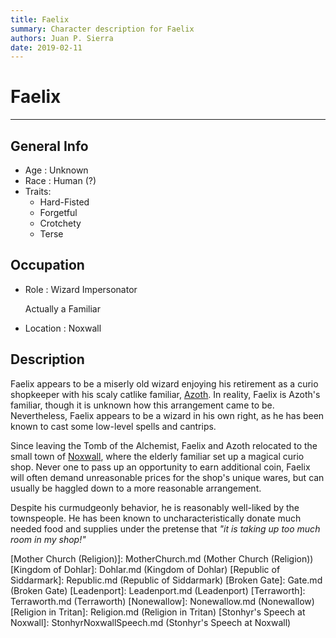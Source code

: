 ```yaml
---
title: Faelix
summary: Character description for Faelix
authors: Juan P. Sierra
date: 2019-02-11
---
```


# Faelix

-----


## General Info

- Age : Unknown
- Race : Human (?)
- Traits:
    - Hard-Fisted
    - Forgetful
    - Crotchety
    - Terse

## Occupation

- Role : Wizard Impersonator

    Actually a Familiar
    
- Location : Noxwall

## Description

Faelix appears to be a miserly old wizard enjoying his retirement as a curio shopkeeper with his scaly catlike familiar, [Azoth][Azoth the Wise]. In reality, Faelix is Azoth's familiar, though it is unknown how this arrangement came to be. Nevertheless, Faelix appears to be a wizard in his own right, as he has been known to cast some low-level spells and cantrips.

Since leaving the Tomb of the Alchemist, Faelix and Azoth relocated to the small town of [Noxwall][Noxwall], where the elderly familiar set up a magical curio shop. Never one to pass up an opportunity to earn additional coin, Faelix will often demand unreasonable prices for the shop's unique wares, but can usually be haggled down to a more reasonable arrangement.

Despite his curmudgeonly behavior, he is reasonably well-liked by the townspeople. He has been known to uncharacteristically donate much needed food and supplies under the pretense that *"it is taking up too much room in my shop!"* 




[Alchemist's Journal]: AlchemistJournal.md (Alchemist's Journal)
[Tritanian Calendar]: Calendar.md (Tritanian Calendar)
[Gnolls]: Gnolls.md (Gnolls)
[Book of Prophesy]: Prophesy.md (Book of Prophesy)
[Timeline]: Timeline.md (Timeline)
[Azoth the Wise]: Azoth.md (Azoth the Wise)
[Baltatrax the Ravager]: Baltatrax.md (Baltatrax the Ravager)
[Faelix]: Faelix.md (Faelix)
[Greghor Stonhyr]: GreghorStonhyr.md (Greghor Stonhyr)
[Lyhl Habborhlyn]: Lyhl_Habborlyn.md (Lyhl Habborhlyn)
[Blackpoint]: Blackpoint.md (Blackpoint)
[Cantfall]: Cantfall.md (Cantfall)
[Noxwall]: Noxwall.md (Noxwall)
[Siddar City]: SiddarCity.md (Siddar City)
[Act 0 - The Alchemist's Tomb]: CampaignLog_0.md (Act 0 - The Alchemist's Tomb)
[Act 1 - The Ravenous Horde]: CampaignLog_1.md (Act 1 - The Ravenous Horde)
[Cult of Five]: CultOfFive.md (Cult of Five)
[Gahrdynyr Trade House]: GahrdynyrTradeHouse.md (Gahrdynyr Trade House)
[Republic Expeditionary Forces]: REF.md (Republic Expeditionary Forces)
[Mother Church (Religion)]: MotherChurch.md (Mother Church (Religion))
[Kingdom of Dohlar]: Dohlar.md (Kingdom of Dohlar)
[Republic of Siddarmark]: Republic.md (Republic of Siddarmark)
[Broken Gate]: Gate.md (Broken Gate)
[Leadenport]: Leadenport.md (Leadenport)
[Terraworth]: Terraworth.md (Terraworth)
[Nonewallow]: Nonewallow.md (Nonewallow)
[Religion in Tritan]: Religion.md (Religion in Tritan)
[Stonhyr's Speech at Noxwall]: StonhyrNoxwallSpeech.md (Stonhyr's Speech at Noxwall)